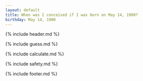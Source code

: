 ```yaml
---
layout: default
title: When was I conceived if I was born on May 14, 1900?
birthday: May 14, 1900
---
```


{% include header.md %}

{% include guess.md %}

{% include calculate.md %}

{% include safety.md %}

{% include footer.md %}




